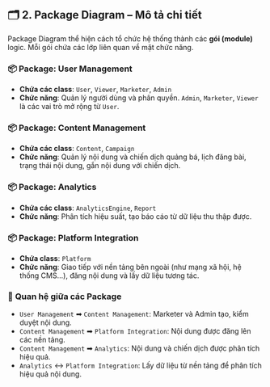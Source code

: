 ## 🗂️ **2. Package Diagram – Mô tả chi tiết**

Package Diagram thể hiện cách tổ chức hệ thống thành các **gói (module)** logic. Mỗi gói chứa các lớp liên quan về mặt chức năng.



### 📦 **Package: User Management**

* **Chứa các class**: `User`, `Viewer`, `Marketer`, `Admin`
* **Chức năng**: Quản lý người dùng và phân quyền. `Admin`, `Marketer`, `Viewer` là các vai trò mở rộng từ `User`.



### 📦 **Package: Content Management**

* **Chứa các class**: `Content`, `Campaign`
* **Chức năng**: Quản lý nội dung và chiến dịch quảng bá, lịch đăng bài, trạng thái nội dung, gắn nội dung với chiến dịch.



### 📦 **Package: Analytics**

* **Chứa các class**: `AnalyticsEngine`, `Report`
* **Chức năng**: Phân tích hiệu suất, tạo báo cáo từ dữ liệu thu thập được.



### 📦 **Package: Platform Integration**

* **Chứa class**: `Platform`
* **Chức năng**: Giao tiếp với nền tảng bên ngoài (như mạng xã hội, hệ thống CMS...), đăng nội dung và lấy dữ liệu tương tác.



### 🔁 **Quan hệ giữa các Package**

* `User Management` ➡ `Content Management`: Marketer và Admin tạo, kiểm duyệt nội dung.
* `Content Management` ➡ `Platform Integration`: Nội dung được đăng lên các nền tảng.
* `Content Management` ➡ `Analytics`: Nội dung và chiến dịch được phân tích hiệu quả.
* `Analytics` ↔ `Platform Integration`: Lấy dữ liệu từ nền tảng để phân tích hiệu quả nội dung.
